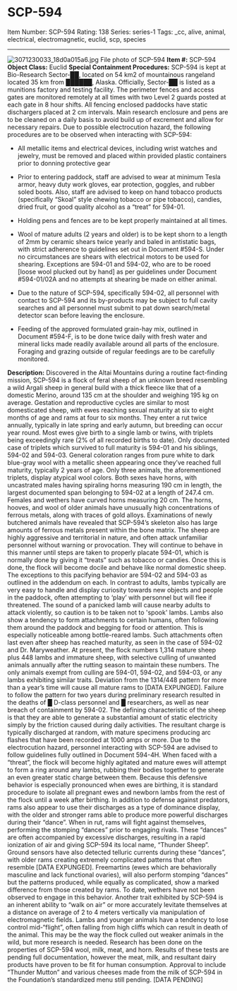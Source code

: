 # SCP-594
Item Number: SCP-594
Rating: 138
Series: series-1
Tags: _cc, alive, animal, electrical, electromagnetic, euclid, scp, species

---

![3071230033_18d0a015a6.jpg](https://scp-wiki.wdfiles.com/local--files/scp-594/3071230033_18d0a015a6.jpg)
File photo of SCP-594
**Item #:** SCP-594
**Object Class:** Euclid
**Special Containment Procedures:** SCP-594 is kept at Bio-Research Sector-██, located on 54 km2 of mountainous rangeland located 35 km from ██████, Alaska. Officially, Sector-██ is listed as a munitions factory and testing facility. The perimeter fences and access gates are monitored remotely at all times with two Level 2 guards posted at each gate in 8 hour shifts. All fencing enclosed paddocks have static dischargers placed at 2 cm intervals. Main research enclosure and pens are to be cleaned on a daily basis to avoid build up of excrement and allow for necessary repairs. Due to possible electrocution hazard, the following procedures are to be observed when interacting with SCP-594:
  * All metallic items and electrical devices, including wrist watches and jewelry, must be removed and placed within provided plastic containers prior to donning protective gear

  * Prior to entering paddock, staff are advised to wear at minimum Tesla armor, heavy duty work gloves, ear protection, goggles, and rubber soled boots. Also, staff are advised to keep on hand tobacco products (specifically “Skoal” style chewing tobacco or pipe tobacco), candies, dried fruit, or good quality alcohol as a “treat” for 594-01.

  * Holding pens and fences are to be kept properly maintained at all times.

  * Wool of mature adults (2 years and older) is to be kept shorn to a length of 2mm by ceramic shears twice yearly and baled in antistatic bags, with strict adherence to guidelines set out in Document #594-S. Under no circumstances are shears with electrical motors to be used for shearing. Exceptions are 594-01 and 594-02, who are to be rooed [loose wool plucked out by hand] as per guidelines under Document #594-01/02A and no attempts at shearing be made on either animal.

  * Due to the nature of SCP-594, specifically 594-02, all personnel with contact to SCP-594 and its by-products may be subject to full cavity searches and all personnel must submit to pat down search/metal detector scan before leaving the enclosure.

  * Feeding of the approved formulated grain-hay mix, outlined in Document #594-F, is to be done twice daily with fresh water and mineral licks made readily available around all parts of the enclosure. Foraging and grazing outside of regular feedings are to be carefully monitored.

**Description:** Discovered in the Altai Mountains during a routine fact-finding mission, SCP-594 is a flock of feral sheep of an unknown breed resembling a wild Argali sheep in general build with a thick fleece like that of a domestic Merino, around 135 cm at the shoulder and weighing 195 kg on average. Gestation and reproductive cycles are similar to most domesticated sheep, with ewes reaching sexual maturity at six to eight months of age and rams at four to six months. They enter a rut twice annually, typically in late spring and early autumn, but breeding can occur year round. Most ewes give birth to a single lamb or twins, with triplets being exceedingly rare (2% of all recorded births to date). Only documented case of triplets which survived to full maturity is 594-01 and his siblings, 594-02 and 594-03. General coloration ranges from pure white to dark blue-gray wool with a metallic sheen appearing once they’ve reached full maturity, typically 2 years of age. Only three animals, the aforementioned triplets, display atypical wool colors. Both sexes have horns, with uncastrated males having spiraling horns measuring 190 cm in length, the largest documented span belonging to 594-02 at a length of 247.4 cm. Females and wethers have curved horns measuring 20 cm. The horns, hooves, and wool of older animals have unusually high concentrations of ferrous metals, along with traces of gold alloys. Examinations of newly butchered animals have revealed that SCP-594’s skeleton also has large amounts of ferrous metals present within the bone matrix.
The sheep are highly aggressive and territorial in nature, and often attack unfamiliar personnel without warning or provocation. They will continue to behave in this manner until steps are taken to properly placate 594-01, which is normally done by giving it “treats” such as tobacco or candies. Once this is done, the flock will become docile and behave like normal domestic sheep. The exceptions to this pacifying behavior are 594-02 and 594-03 as outlined in the addendum on each. In contrast to adults, lambs typically are very easy to handle and display curiosity towards new objects and people in the paddock, often attempting to ‘play’ with personnel but will flee if threatened. The sound of a panicked lamb will cause nearby adults to attack violently, so caution is to be taken not to 'spook' lambs. Lambs also show a tendency to form attachments to certain humans, often following them around the paddock and begging for food or attention. This is especially noticeable among bottle-reared lambs. Such attachments often last even after sheep has reached maturity, as seen in the case of 594-02 and Dr. Maryweather.
At present, the flock numbers 1,314 mature sheep plus 448 lambs and immature sheep, with selective culling of unwanted animals annually after the rutting season to maintain these numbers. The only animals exempt from culling are 594-01, 594-02, and 594-03, or any lambs exhibiting similar traits. Deviation from the 1314/448 pattern for more than a year’s time will cause all mature rams to [DATA EXPUNGED]. Failure to follow the pattern for two years during preliminary research resulted in the deaths of █ D-class personnel and █ researchers, as well as near breach of containment by 594-02.
The defining characteristic of the sheep is that they are able to generate a substantial amount of static electricity simply by the friction caused during daily activities. The resultant charge is typically discharged at random, with mature specimens producing arc flashes that have been recorded at 1000 amps or more. Due to the electrocution hazard, personnel interacting with SCP-594 are advised to follow guidelines fully outlined in Document 594-4H. When faced with a “threat”, the flock will become highly agitated and mature ewes will attempt to form a ring around any lambs, rubbing their bodies together to generate an even greater static charge between them. Because this defensive behavior is especially pronounced when ewes are birthing, it is standard procedure to isolate all pregnant ewes and newborn lambs from the rest of the flock until a week after birthing.
In addition to defense against predators, rams also appear to use their discharges as a type of dominance display, with the older and stronger rams able to produce more powerful discharges during their “dance”. When in rut, rams will fight against themselves, performing the stomping “dances” prior to engaging rivals. These “dances” are often accompanied by excessive discharges, resulting in a rapid ionization of air and giving SCP-594 its local name, “Thunder Sheep”. Ground sensors have also detected telluric currents during these “dances”, with older rams creating extremely complicated patterns that often resemble [DATA EXPUNGED]. Freemartins (ewes which are behaviorally masculine and lack functional ovaries), will also perform stomping “dances” but the patterns produced, while equally as complicated, show a marked difference from those created by rams. To date, wethers have not been observed to engage in this behavior.
Another trait exhibited by SCP-594 is an inherent ability to “walk on air” or more accurately levitate themselves at a distance on average of 2 to 4 meters vertically via manipulation of electromagnetic fields. Lambs and younger animals have a tendency to lose control mid-“flight”, often falling from high cliffs which can result in death of the animal. This may be the way the flock culled out weaker animals in the wild, but more research is needed.
Research has been done on the properties of SCP-594 wool, milk, meat, and horn. Results of these tests are pending full documentation, however the meat, milk, and resultant dairy products have proven to be fit for human consumption. Approval to include “Thunder Mutton” and various cheeses made from the milk of SCP-594 in the Foundation’s standardized menu still pending.
[DATA PENDING]